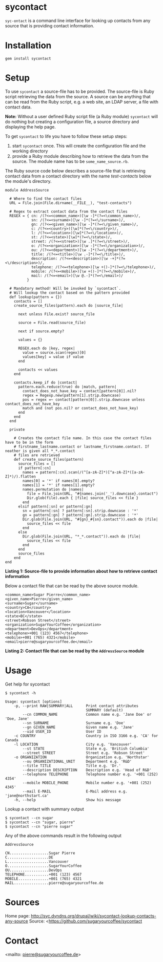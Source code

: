 sycontact
=========
`syc-ontact` is a command line interface for looking up contacts from any source that is providing contact information.

Installation
============
`gem install sycontact`

Setup
=====
To use `sycontact` a source-file has to be provided. The source-file is Ruby script retrieving the data from the source. A source can be anything that can be read from the Ruby script, e.g. a web site, an LDAP server, a file with contact data.

**Note:** Without a user defined Ruby script file (a Ruby module) `sycontact` will do nothing but 
          creating a configuration file, a source directory and displaying the help page.

To get `sycontact` to life you have to follow these setup steps:

1. start  `sycontact` once. This will create the configuration file and the working directory
2. provide a Ruby module describing how to retrieve the data from the source. The module name has
   to be `some_name_source.rb`.

The Ruby source code below describes a source-file that is retrieving contact data from a contact directory with the name *test-contacts* below the module's directory.


```
module AddressSource

  # Where to find the contact files
  URL = File.join(File.dirname(__FILE__), "test-contacts")

  # Regex to extract contact data from the contact files
  REGEX = { cn: /(?<=<common_name>)[\w -]*(?=<\common_name>)/,
            sn: /(?<=<surname>)[\w -]*(?=<\/surname>)/,
            gn: /(?<=<given_name>)[\w -]*(?=<\/given_name>)/,
            c: /(?<=<country>)[\w]*(?=<\/country>)/,
            l: /(?<=<location>)[\w]*(?=<\/location>)/,
            st: /(?<=<state>)[\w]*(?=<\/state>)/,
            street: /(?<=<street>)[\w .]*(?=<\/street>)/,
            o: /(?<=<organization>)[\w -]*(?=<\/organization>)/,
            ou: /(?<=<department>)[\w -]*(?=<\/department>)/,
            title: /(?<=<title>)[\w .-]*(?=<\/title>)/,
            description: /(?<=<description>)[\w -+]*(?=<\/description>)/,
            telephone: /(?<=<telephone>)[\w +()-]*(?=<\/telephone>)/,
            mobile: /(?<=<mobile>)[\w +()-]*(?=<\/mobile>)/,
            mail: /(?<=<email>)[\w @.-]*(?=<\/email>)/
          }

  # Mandatory method! Will be invoked by `sycontact`.
  # Will lookup the contact based on the pattern provided
  def lookup(pattern = {})
    contacts = []
    create_source_files(pattern).each do |source_file|

      next unless File.exist? source_file

      source = File.read(source_file)

      next if source.empty?

      values = {}

      REGEX.each do |key, regex|
        value = source.scan(regex)[0]
        values[key] = value if value
      end

      contacts << values
    end

    contacts.keep_if do |contact|
      pattern.each.reduce(true) do |match, pattern| 
        contact_does_not_have_key = contact[pattern[0]].nil?
        regex = Regexp.new(pattern[1].strip.downcase)
        pos = regex =~ contact[pattern[0]].strip.downcase unless contact_does_not_have_key
        match and (not pos.nil? or contact_does_not_have_key)
      end
    end
  end

  private

    # Creates the contact file name. In this case the contact files have to be in the form
    # firstname_lastname.contact or lastname_firstname.contact. If neather is given all *_*.contact
    # files are retrieved
    def create_source_files(pattern)
      source_files = []
      if pattern[:cn]
        names = pattern[:cn].scan(/(^[a-zA-Z]*)[^a-zA-Z]*([a-zA-Z]*)/).flatten
        names[0] = '*' if names[0].empty?
        names[1] = '*' if names[1].empty?
        names.permutation do |names|
          file = File.join(URL, "#{names.join('_').downcase}.contact")
          Dir.glob(file).each { |file| source_files << file }
        end
      elsif pattern[:sn] or pattern[:gn]
        sn = pattern[:sn] ? pattern[:sn].strip.downcase : '*'
        gn = pattern[:gn] ? pattern[:gn].strip.downcase : '*'
        Dir.glob(File.join(URL, "#{gn}_#{sn}.contact")).each do |file|
          source_files << file
        end
      else
        Dir.glob(File.join(URL, "*_*.contact")).each do |file|
          source_files << file
        end
      end
      source_files
    end
end
```

**Listing 1: Source-file to provide information about how to retrieve contact information**

Below a contact file that can be read by the above source module.

```
<common_name>Sugar Pierre</common_name>
<given_name>Pierre</given_name>
<surname>Sugar</surname>
<country>CA</country>
<location>Vancouver</location>
<state>BC</state>
<street>Robson Street</street>
<organization>SugarYourCoffee</organization>
<department>DevOps</department>
<telephone>+001 (123) 4567</telephone>
<mobile>+001 (765) 4321</mobile>
<email>pierre@sugaryourcoffee.de</email>
```

**Listing 2: Contact file that can be read by the `AddressSource` module**

Usage
=====

Get help for sycontact

    $ sycontact -h

```
Usage: sycontact [options]
    -p, --print RAW|SUMMARY|ALL      Print contact attributes
                                     SUMMARY (default)
        --cn COMMON_NAME             Common name e.g. 'Jane Doe' or 'Doe, Jane'
        --sn SURNAME                 Surname e.g. 'Doe'
        --gn GIVEN_NAME              Given name e.g. 'Jane'
        --uid USER_ID                User ID
    -c COUNTRY                       Country in ISO 3166 e.g. 'CA' for Canada
    -l LOCATION                      City e.g. 'Vancouver'
        --st STATE                   State e.g. 'British Columbia'
        --street STREET              Street e.g. 'Robson Street'
    -o ORGANIZATION                  Organization e.g. 'Northstar'
        --ou ORGANIZATIONAL_UNIT     Department e.g. 'R&D'
        --title TITLE                Title e.g. 'Dr.'
        --description DESCRIPTION    Description e.g. 'Head of R&D'
        --telephone TELEPHONE        Telephone number e.g. '+001 (252) 4354'
        --mobile MOBILE_PHONE        Mobile number e.g. '+001 (252) 4345'
        --mail E-MAIL                E-Mail address e.g. 'jane@northstart.ca'
    -h, --help                       Show his message
```

Lookup a contact with summary output

    $ sycontact --cn sugar
    $ sycontact --cn "sugar, pierre"
    $ sycontact --cn "pierre sugar"

Any of the above commands result in the following output

```
AddressSource

CN..................Sugar Pierre
C...................DE
L...................Vancouver
O...................SugarYourCoffee
OU..................DevOps
TELEPHONE...........+001 (123) 4567
MOBILE..............+001 (765) 4321
MAIL................pierre@sugaryourcoffee.de
```
Sources
=======
Home page: <http://syc.dyndns.org/drupal/wiki/sycontact-lookup-contacts-any-source>
Source:    <https://github.com/sugaryourcoffee/sycontact

Contact
=======
<mailto: pierre@sugaryourcoffee.de>
